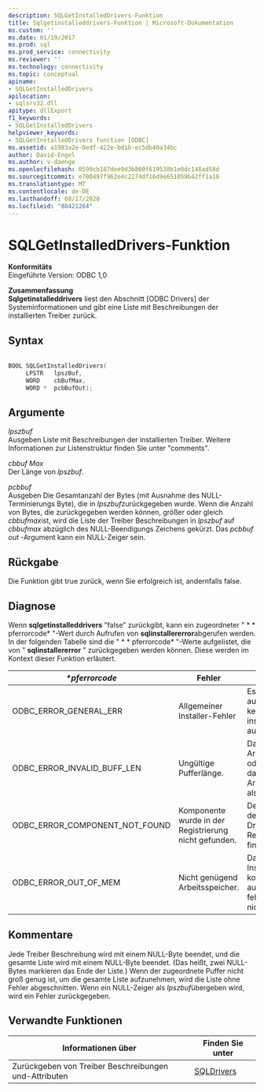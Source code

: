 ```yaml
---
description: SQLGetInstalledDrivers-Funktion
title: Sqlgetinstalleddrivers-Funktion | Microsoft-Dokumentation
ms.custom: ''
ms.date: 01/19/2017
ms.prod: sql
ms.prod_service: connectivity
ms.reviewer: ''
ms.technology: connectivity
ms.topic: conceptual
apiname:
- SQLGetInstalledDrivers
apilocation:
- sqlsrv32.dll
apitype: dllExport
f1_keywords:
- SQLGetInstalledDrivers
helpviewer_keywords:
- SQLGetInstalledDrivers function [ODBC]
ms.assetid: a1983a2e-0edf-422e-bd1b-ec5db40a34bc
author: David-Engel
ms.author: v-daenge
ms.openlocfilehash: 0599cb187dee9d3b860f619538b1e0dc148ad58d
ms.sourcegitcommit: e700497f962e4c2274df16d9e651059b42ff1a10
ms.translationtype: MT
ms.contentlocale: de-DE
ms.lasthandoff: 08/17/2020
ms.locfileid: "88421264"
---
```

# <a name="sqlgetinstalleddrivers-function"></a>SQLGetInstalledDrivers-Funktion
**Konformitäts**  
 Eingeführte Version: ODBC 1,0  
  
 **Zusammenfassung**  
 **Sqlgetinstalleddrivers** liest den Abschnitt [ODBC Drivers] der Systeminformationen und gibt eine Liste mit Beschreibungen der installierten Treiber zurück.  
  
## <a name="syntax"></a>Syntax  
  
```cpp  
  
BOOL SQLGetInstalledDrivers(  
     LPSTR   lpszBuf,  
     WORD    cbBufMax,  
     WORD *  pcbBufOut);  
```  
  
## <a name="arguments"></a>Argumente  
 *lpszbuf*  
 Ausgeben Liste mit Beschreibungen der installierten Treiber. Weitere Informationen zur Listenstruktur finden Sie unter "comments".  
  
 *cbbuf Max*  
 Der Länge von *lpszbuf*.  
  
 *pcbbuf*  
 Ausgeben Die Gesamtanzahl der Bytes (mit Ausnahme des NULL-Terminierungs Byte), die in *lpszbuf*zurückgegeben wurde. Wenn die Anzahl von Bytes, die zurückgegeben werden können, größer oder gleich *cbbufmax*ist, wird die Liste der Treiber Beschreibungen in *lpszbuf* auf *cbbufmax* abzüglich des NULL-Beendigungs Zeichens gekürzt. Das *pcbbuf out* -Argument kann ein NULL-Zeiger sein.  
  
## <a name="returns"></a>Rückgabe  
 Die Funktion gibt true zurück, wenn Sie erfolgreich ist, andernfalls false.  
  
## <a name="diagnostics"></a>Diagnose  
 Wenn **sqlgetinstalleddrivers** "false" zurückgibt, kann ein zugeordneter " * \* pferrorcode* "-Wert durch Aufrufen von **sqlinstallererror**abgerufen werden. In der folgenden Tabelle sind die " * \* pferrorcode* "-Werte aufgelistet, die von " **sqlinstallererror** " zurückgegeben werden können. Diese werden im Kontext dieser Funktion erläutert.  
  
|*\*pferrorcode*|Fehler|Beschreibung|  
|---------------------|-----------|-----------------|  
|ODBC_ERROR_GENERAL_ERR|Allgemeiner Installer-Fehler|Es ist ein Fehler aufgetreten, bei dem kein spezifischer installerfehler aufgetreten ist.|  
|ODBC_ERROR_INVALID_BUFF_LEN|Ungültige Pufferlänge.|Das *lpszbuf* -Argument war NULL oder ungültig, oder das *cbbufmax* -Argument war kleiner als oder gleich 0.|  
|ODBC_ERROR_COMPONENT_NOT_FOUND|Komponente wurde in der Registrierung nicht gefunden.|Der Installer konnte den Abschnitt [ODBC Drivers] in der Registrierung nicht finden.|  
|ODBC_ERROR_OUT_OF_MEM|Nicht genügend Arbeitsspeicher.|Das Installationsprogramm konnte die Funktion aufgrund eines fehlenden Speichers nicht ausführen.|  
  
## <a name="comments"></a>Kommentare  
 Jede Treiber Beschreibung wird mit einem NULL-Byte beendet, und die gesamte Liste wird mit einem NULL-Byte beendet. (Das heißt, zwei NULL-Bytes markieren das Ende der Liste.) Wenn der zugeordnete Puffer nicht groß genug ist, um die gesamte Liste aufzunehmen, wird die Liste ohne Fehler abgeschnitten. Wenn ein NULL-Zeiger als *lpszbuf*übergeben wird, wird ein Fehler zurückgegeben.  
  
## <a name="related-functions"></a>Verwandte Funktionen  
  
|Informationen über|Finden Sie unter|  
|---------------------------|---------|  
|Zurückgeben von Treiber Beschreibungen und-Attributen|[SQLDrivers](../../../odbc/reference/syntax/sqldrivers-function.md)|
